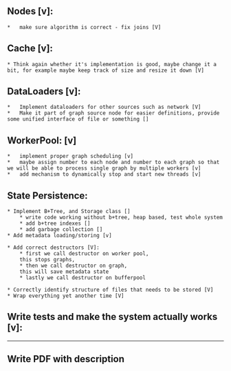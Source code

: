 ## Nodes [v]:
    *   make sure algorithm is correct - fix joins [V]

## Cache [v]:
    * Think again whether it's implementation is good, maybe change it a bit, for example maybe keep track of size and resize it down [V]

## DataLoaders [v]:
    *   Implement dataloaders for other sources such as network [V]
    *   Make it part of graph source node for easier definitions, provide some unified interface of file or something []

## WorkerPool: [v]
    *   implement proper graph scheduling [v]
    *   maybe assign number to each node and number to each graph so that we will be able to process single graph by multiple workers [v]
    *   add mechanism to dynamically stop and start new threads [v]


## State Persistence:
    * Implement B+Tree, and Storage class []
        * write code working without b+tree, heap based, test whole system
        * add b+tree indexes []
        * add garbage collection [] 
    * Add metadata loading/storing [v]

    * Add correct destructors [V]:
        * first we call destructor on worker pool,
        this stops graphs,
        * then we call destructor on graph,
        this will save metadata state
        * lastly we call destructor on bufferpool

    * Correctly identify structure of files that needs to be stored [V]
    * Wrap everything yet another time [V]


## Write tests and make the system actually works [v]:
----------------------------------------------------------------------------------------------

## Write PDF with description